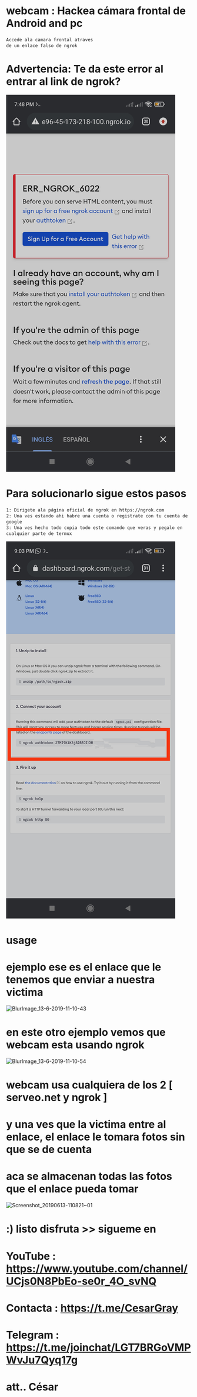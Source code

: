 # webcam : Hackea cámara frontal de Android and pc 
    Accede ala camara frontal atraves
    de un enlace falso de ngrok
# Advertencia: Te da este error al entrar al link de ngrok?
![e](https://raw.githubusercontent.com/Cesar-Hack-Gray/release-download/master/Screenshot_2022-04-04-19-48-34-070_com.android.chrome.jpg)
# Para solucionarlo sigue estos pasos 
    1: Dirigete ala página oficial de ngrok en https://ngrok.com
    2: Una ves estando ahi habre una cuenta o registrate con tu cuenta de google
    3: Una ves hecho todo copia todo este comando que veras y pegalo en cualquier parte de termux 
 ![e](https://raw.githubusercontent.com/Cesar-Hack-Gray/release-download/master/Screenshot_2022-04-04-21-03-27-295_com.android.chrome.jpg)
 

# usage 
# ejemplo ese es el enlace que le tenemos que enviar a nuestra victima
![BlurImage_13-6-2019-11-10-43](https://user-images.githubusercontent.com/46208706/59453059-5034e780-8dcc-11e9-9f1d-cffc4a833424.png)
# en este otro ejemplo vemos que webcam esta usando ngrok 
![BlurImage_13-6-2019-11-10-54](https://user-images.githubusercontent.com/46208706/59453195-98540a00-8dcc-11e9-8629-fc5e4cf8738c.png)
# webcam usa cualquiera de los 2 [ serveo.net y ngrok ]
# y una ves que la victima entre al enlace, el enlace le tomara fotos sin que se de cuenta
# aca se almacenan todas las fotos que el enlace pueda tomar 
![Screenshot_20190613-110821~01](https://user-images.githubusercontent.com/46208706/59453408-0ac4ea00-8dcd-11e9-9a0e-ad262a5c4388.png)
# :) listo disfruta >> sigueme en
# YouTube : https://www.youtube.com/channel/UCjs0N8PbEo-se0r_4O_svNQ
# Contacta : https://t.me/CesarGray
# Telegram : https://t.me/joinchat/LGT7BRGoVMPWvJu7Qyq17g
# att.. César
